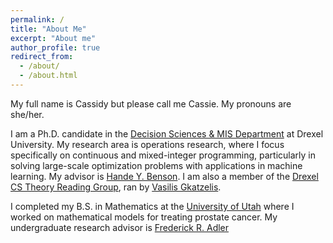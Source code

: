 ```yaml
---
permalink: /
title: "About Me"
excerpt: "About me"
author_profile: true
redirect_from: 
  - /about/
  - /about.html
---
```

My full name is Cassidy but please call me Cassie. My pronouns are she/her. 

I am a Ph.D. candidate in the [Decision Sciences & MIS Department](https://www.lebow.drexel.edu/faculty-and-research/disciplines/decision-sciences-and-mis) at Drexel University. My research area is operations research, where I focus specifically on continuous and mixed-integer programming, particularly in solving large-scale optimization problems with applications in machine learning. My advisor is [Hande Y. Benson](https://www.lebow.drexel.edu/people/handebenson). I am also a member of the [Drexel CS Theory Reading Group](http://theory.cs.drexel.edu/index.html), ran by [Vasilis Gkatzelis](https://www.cs.drexel.edu/~gkatz/). 


I completed my B.S. in Mathematics at the [University of Utah](https://www.math.utah.edu/) where I worked on mathematical models for treating prostate cancer. My undergraduate research advisor is [Frederick R. Adler](https://faculty.utah.edu/u0028684-FREDERICK_R_ADLER/hm/index.hml) 
